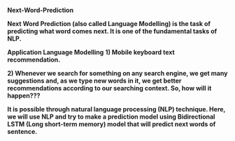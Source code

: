 **Next-Word-Prediction**

**Next Word Prediction (also called Language Modelling) is the task of predicting what word comes next. It is one of the fundamental tasks of NLP.**

**Application Language Modelling**
**1) Mobile keyboard text recommendation.**

**2) Whenever we search for something on any search engine, we get many suggestions and, as we type new words in it, we get better recommendations according to our searching context. So, how will it happen???**

**It is possible through natural language processing (NLP) technique. Here, we will use NLP and try to make a prediction model using Bidirectional LSTM (Long short-term memory) model that will predict next words of sentence.**
